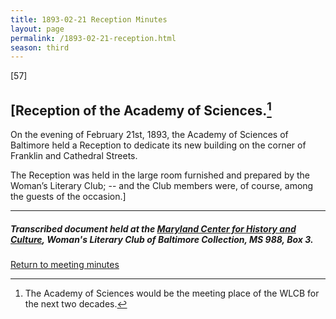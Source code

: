 ```yaml
---
title: 1893-02-21 Reception Minutes
layout: page
permalink: /1893-02-21-reception.html
season: third
---
```


<style>
    #maincontent{
        font-size:1.4em;
    }
</style>
[57] 

## [Reception of the Academy of Sciences.[^Clubroom]

[^Clubroom]: The Academy of Sciences would be the meeting place of the WLCB for the next two decades.

On the evening of February 21st, 1893, the Academy of Sciences of Baltimore held a Reception to dedicate its new building on the corner of Franklin and Cathedral Streets.

The Reception was held in the large room furnished and prepared by the Woman’s Literary Club; -- and the Club members were, of course, among the guests of the occasion.]


<hr>

##### Transcribed document held at the [Maryland Center for History and Culture](http://mdhs.org/), Woman's Literary Club of Baltimore Collection, MS 988, Box 3. 

[Return to meeting minutes](https://wlcb.github.io/archive/search/index.html?q=%2Bseason%3Athird)